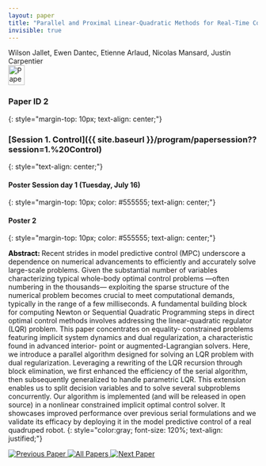 ```yaml
---
layout: paper
title: "Parallel and Proximal Linear-Quadratic Methods for Real-Time Constrained Model-Predictive Control"
invisible: true
---
```

<div class="paper-authors">
<div class="paper-author-box">
    <div class="paper-author-name">Wilson Jallet, Ewen Dantec, Etienne Arlaud, Nicolas Mansard, Justin Carpentier</div>
    <div class="paper-author-uni"></div>
</div>

</div><div class="paper-pdf">
                <div> <a href="https://enriquecoronadozu.github.io/rssproceedings2024/rss20/p002.pdf"><img src="{{ site.baseurl }}/images/paper_link.png" alt="Paper Website" width = "33"  height = "40"/></a> </div>
                </div>

### Paper ID 2
{: style="margin-top: 10px; text-align: center;"}

### [Session 1. Control]({{ site.baseurl }}/program/papersession??session=1.%20Control)
{: style="text-align: center;"}

#### Poster Session day 1 (Tuesday, July 16)
{: style="margin-top: 10px; color: #555555; text-align: center;"}

#### Poster 2
{: style="margin-top: 10px; color: #555555; text-align: center;"}

<b style="color: black;">Abstract: </b>Recent strides in model predictive control (MPC)
 underscore a dependence on numerical advancements to efficiently
 and accurately solve large-scale problems. Given the substantial
 number of variables characterizing typical whole-body optimal
 control problems —often numbering in the thousands— exploiting
 the sparse structure of the numerical problem becomes crucial
 to meet computational demands, typically in the range of a
 few milliseconds. A fundamental building block for computing
 Newton or Sequential Quadratic Programming steps in direct
 optimal control methods involves addressing the linear-quadratic
 regulator (LQR) problem. This paper concentrates on equality-
 constrained problems featuring implicit system dynamics and
 dual regularization, a characteristic found in advanced interior-
 point or augmented-Lagrangian solvers. Here, we introduce a
 parallel algorithm designed for solving an LQR problem with
 dual regularization. Leveraging a rewriting of the LQR recursion
 through block elimination, we first enhanced the efficiency of
 the serial algorithm, then subsequently generalized to handle
 parametric LQR. This extension enables us to split decision
 variables and to solve several subproblems concurrently. Our
 algorithm is implemented (and will be released in open source) in a
 nonlinear constrained implicit optimal control solver. It showcases
 improved performance over previous serial formulations and we
 validate its efficacy by deploying it in the model predictive control
 of a real quadruped robot.
{: style="color:gray; font-size: 120%; text-align: justified;"}


<div class="paper-menu">
<a href="{{ site.baseurl }}/program/papers/001/"> <img src="{{ site.baseurl }}/images/previous_paper_icon.png" alt="Previous Paper" title="Previous Paper"/> </a>
<a href="{{ site.baseurl }}/program/papers"><img src="{{ site.baseurl }}/images/overview_icon.png" alt="All Papers" title="All Papers"/> </a>
<a href="{{ site.baseurl }}/program/papers/003/"> <img src="{{ site.baseurl }}/images/next_paper_icon.png" alt="Next Paper" title="Next Paper"/> </a>

</div>
